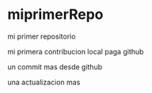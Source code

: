 # miprimerRepo

mi primer repositorio

mi primera contribucion local paga github

un commit mas desde github

una actualizacion mas
